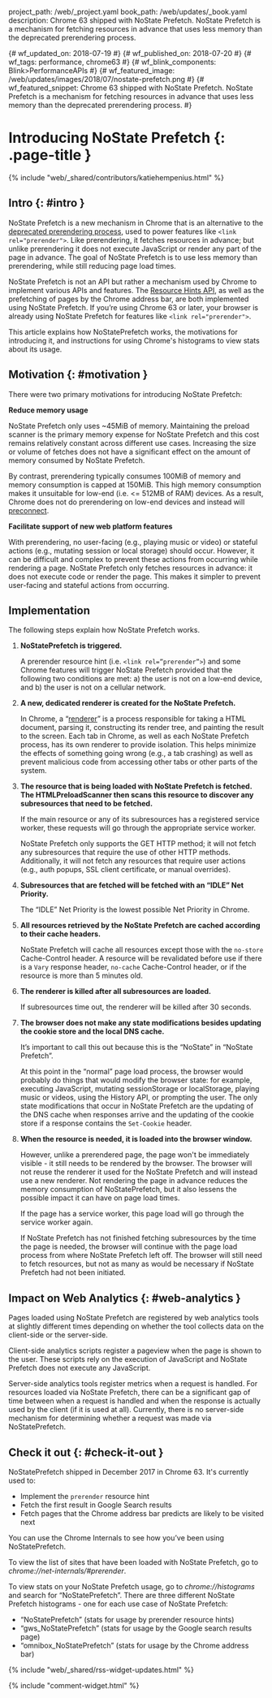 project_path: /web/_project.yaml
book_path: /web/updates/_book.yaml
description: Chrome 63 shipped with NoState Prefetch. NoState Prefetch is a mechanism for fetching resources in advance that uses less memory than the deprecated prerendering process.

{# wf_updated_on: 2018-07-19 #}
{# wf_published_on: 2018-07-20 #}
{# wf_tags: performance, chrome63 #}
{# wf_blink_components: Blink>PerformanceAPIs #}
{# wf_featured_image: /web/updates/images/2018/07/nostate-prefetch.png #}
{# wf_featured_snippet: Chrome 63 shipped with NoState Prefetch. NoState Prefetch is a mechanism for fetching resources in advance that uses less memory than the deprecated prerendering process. #}

# Introducing NoState Prefetch {: .page-title }

{% include "web/_shared/contributors/katiehempenius.html" %}

## Intro {: #intro }

NoState Prefetch is a new mechanism in Chrome that is an alternative to the [deprecated 
prerendering process](https://groups.google.com/a/chromium.org/forum/m/#!msg/Blink-dev/0nSxuuv9bBw/l0pN2tUjCQAJ), used to power features like `<link rel="prerender">`. Like prerendering, it fetches resources in advance; but unlike prerendering 
it does not execute JavaScript or render any part of the page in advance. The goal of NoState 
Prefetch is to use less memory than prerendering, while still reducing page load times.

NoState Prefetch is not an API but rather a mechanism used by Chrome to implement various APIs 
and features. The [Resource Hints API](https://www.w3.org/TR/resource-hints/), as well as the 
prefetching of pages by the Chrome address bar, are both 
implemented using NoState Prefetch. If you’re using Chrome 63 or later, your browser is already 
using NoState Prefetch for features like `<link rel="prerender">`.

This article explains how NoStatePrefetch works, the motivations for introducing it, and 
instructions for using Chrome's histograms to view stats about its usage.

## Motivation {: #motivation }

There were two primary motivations for introducing NoState Prefetch:

**Reduce memory usage**

NoState Prefetch only uses ~45MiB of memory. Maintaining the preload scanner is the primary 
memory expense for NoState Prefetch and this cost remains relatively constant across different 
use cases. Increasing the size or volume of fetches does not have a significant effect on the 
amount of memory consumed by NoState Prefetch.

By contrast, prerendering typically consumes 100MiB of memory and memory consumption is capped at 
150MiB. This high memory consumption makes it unsuitable for low-end (i.e. <= 512MB of RAM) 
devices. As a result, Chrome does not do prerendering on low-end devices and instead will 
[preconnect](https://www.w3.org/TR/resource-hints/#dfn-preconnect).

**Facilitate support of new web platform features**

With prerendering, no user-facing (e.g., playing music or video) or stateful actions (e.g., 
mutating session or local storage) should occur. However, it can be difficult and complex to 
prevent these actions from occurring while rendering a page. NoState Prefetch only fetches 
resources in advance: it does not execute code or render the page. This makes it simpler to 
prevent user-facing and stateful actions from occurring.

## Implementation

The following steps explain how NoState Prefetch works.

 1. **NoStatePrefetch is triggered.**

      A prerender resource hint (i.e. `<link rel=”prerender”>`) and some Chrome features will 
      trigger NoState Prefetch provided that the following two conditions are met: a) the user is 
      not on a low-end device, and b) the user is not on a cellular network.

 2. **A new, dedicated renderer is created for the NoState Prefetch.**

      In Chrome, a 
      “[renderer](https://www.chromium.org/developers/design-documents/multi-process-architecture)” 
      is a process responsible for taking a HTML document, parsing it, 
      constructing its render tree, and painting the result to the screen. Each tab in Chrome, as 
      well as each NoState Prefetch process, has its own renderer to provide isolation. This 
      helps minimize the effects of something going wrong (e.g., a tab crashing) as well as 
      prevent malicious code from accessing other tabs or other parts of the system.
 
3. **The resource that is being loaded with NoState Prefetch is fetched. The HTMLPreloadScanner 
then scans this resource to discover any subresources that need to be fetched.**
   
      If the main resource or any of its subresources has a registered service worker, these requests will go through the appropriate service worker.
   
      NoState Prefetch only supports the GET HTTP method; it will not fetch any subresources that 
      require the use of other HTTP methods. Additionally, it will not fetch any resources that 
      require user actions (e.g., auth popups, SSL client certificate, or manual overrides).
   
4. **Subresources that are fetched will be fetched with an “IDLE” Net Priority.**
   
      The “IDLE” Net Priority is the lowest possible Net Priority in Chrome.
   
5. **All resources retrieved by the NoState Prefetch are cached according to their cache headers.**

      NoState Prefetch will cache all resources except those with the `no-store` Cache-Control 
      header. A resource will be revalidated before use if there is a `Vary` response header, 
      `no-cache` Cache-Control header, or if the resource is more than 5 minutes old.
   
6. **The renderer is killed after all subresources are loaded.**
   
      If subresources time out, the renderer will be killed after 30 seconds.
   
7. **The browser does not make any state modifications besides updating the cookie store and the 
local DNS cache.**
   
      It’s important to call this out because this is the “NoState” in “NoState Prefetch”.
   
      At this point in the “normal” page load process, the browser would probably do things that 
      would modify the browser state: for example, executing JavaScript, mutating sessionStorage 
      or localStorage, playing music or videos, using the History API, or prompting the user. The 
      only state modifications that occur in NoState Prefetch are the updating of the DNS cache 
      when responses arrive and the updating of the cookie store if a response contains the 
      `Set-Cookie` header.
   
8. **When the resource is needed, it is loaded into the browser window.**
   
      However, unlike a prerendered page, the page won't be immediately visible - it still needs 
      to be rendered by the browser. The browser will not reuse the renderer it used for the 
      NoState Prefetch and will instead use a new renderer. Not rendering the page in advance 
      reduces the memory consumption of NoStatePrefetch, but it also lessens the possible impact 
      it can have on page load times.
   
      If the page has a service worker, this page load will go through the service worker again.
   
      If NoState Prefetch has not finished fetching subresources by the time the page is needed, 
      the browser will continue with the page load process from where NoState Prefetch left off. 
      The browser will still need to fetch resources, but not as many as would be necessary if 
      NoState Prefetch had not been initiated.
   
## Impact on Web Analytics {: #web-analytics }

Pages loaded using NoState Prefetch are registered by web analytics tools at slightly different 
times depending on whether the tool collects data on the client-side or the server-side.

Client-side analytics scripts register a pageview when the page is shown to the user. These 
scripts rely on the execution of JavaScript and NoState Prefetch does not execute any JavaScript.

Server-side analytics tools register metrics when a request is handled. For resources loaded via 
NoState Prefetch, there can be a significant gap of time between when a request is handled and 
when the response is actually used by the client (if it is used at all). Currently, there is no 
server-side mechanism for determining whether a request was made via NoStatePrefetch.

## Check it out {: #check-it-out }

NoStatePrefetch shipped in December 2017 in Chrome 63. It's currently used to:

* Implement the `prerender` resource hint
* Fetch the first result in Google Search results
* Fetch pages that the Chrome address bar predicts are likely to be visited next

You can use the Chrome Internals to see how you’ve been using NoStatePrefetch.

To view the list of sites that have been loaded with NoState Prefetch, go to 
*chrome://net-internals/#prerender*.

To view stats on your NoState Prefetch usage, go to *chrome://histograms* and search for 
“NoStatePrefetch”. There are three different NoState Prefetch histograms - one for each use case 
of NoState Prefetch:

* “NoStatePrefetch” (stats for usage by prerender resource hints)
* “gws_NoStatePrefetch” (stats for usage by the Google search results page)
* “omnibox_NoStatePrefetch” (stats for usage by the Chrome address bar)


{% include "web/_shared/rss-widget-updates.html" %}

{% include "comment-widget.html" %}
